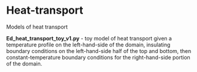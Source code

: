 # Heat-transport
Models of heat transport

**Ed_heat_transport_toy_v1.py** - toy model of heat transport given a temperature profile on the left-hand-side of the domain, insulating boundary conditions on the left-hand-side half of the top and bottom, then constant-temperature boundary conditions for the right-hand-side portion of the domain.
